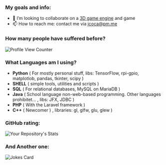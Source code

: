 <!--
### Hi there 👋
**JCOCA-Tech/JCOCA-Tech** is a ✨ _special_ ✨ repository because its `README.md` (this file) appears on your GitHub profile.
Here are some ideas to get you started:
-->

### My goals and info: <br>
- 👯 I’m looking to collaborate on a [3D game engine](https://en.wikipedia.org/wiki/Game_engine) and game
- 📫 How to reach me: contact me via [jcoca@pm.me](mailto:jcoca@pm.me)

### How many people have suffered before? <br>

![Profile View Counter](https://komarev.com/ghpvc/?username=JCOCA-Tech)
<br>

### What Languages am I using?<br>
- <b>Python</b> ( For mostly personal stuff, libs: TensorFlow, rpi-gpio, matplotlob, pandas, tkinter, scipy )
- <b>SHELL</b> ( simple tools, utilities and scripts )
- <b>SQL</b> ( For relational databases, MySQL on MariaDB )
- <b>Java</b> ( School language non-web-based programming. Other languages prohibitet... , libs: JFX, JDBC )
- <b>PHP</b> ( With the Laravel framework )
- <b>C++</b> ( Newcomer ) , libraries: gl, glfw, glu, glew )

### GitHub rating:<br>

![Your Repository's Stats](https://github-readme-stats.vercel.app/api?username=JCOCA-Tech&&show_icons=true&title_color=ffffff&icon_color=bb2acf&text_color=daf7dc&bg_color=151515)
<br>

### And Another one:<br>

![Jokes Card](https://readme-jokes.vercel.app/api)
<br>
